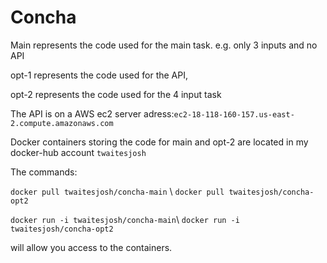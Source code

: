 # Concha

Main represents the code used for the main task. e.g. only 3 inputs and no API


opt-1 represents the code used for the API, 


opt-2 represents the code used for the 4 input task

The API is on a AWS ec2 server adress:`ec2-18-118-160-157.us-east-2.compute.amazonaws.com`

Docker containers storing the code for main and opt-2 are located in my docker-hub account `twaitesjosh`

The commands:

` docker pull twaitesjosh/concha-main ` \ ` docker pull twaitesjosh/concha-opt2 ` 

` docker run -i twaitesjosh/concha-main `\ `docker run -i twaitesjosh/concha-opt2` 

will allow you access to the containers.

